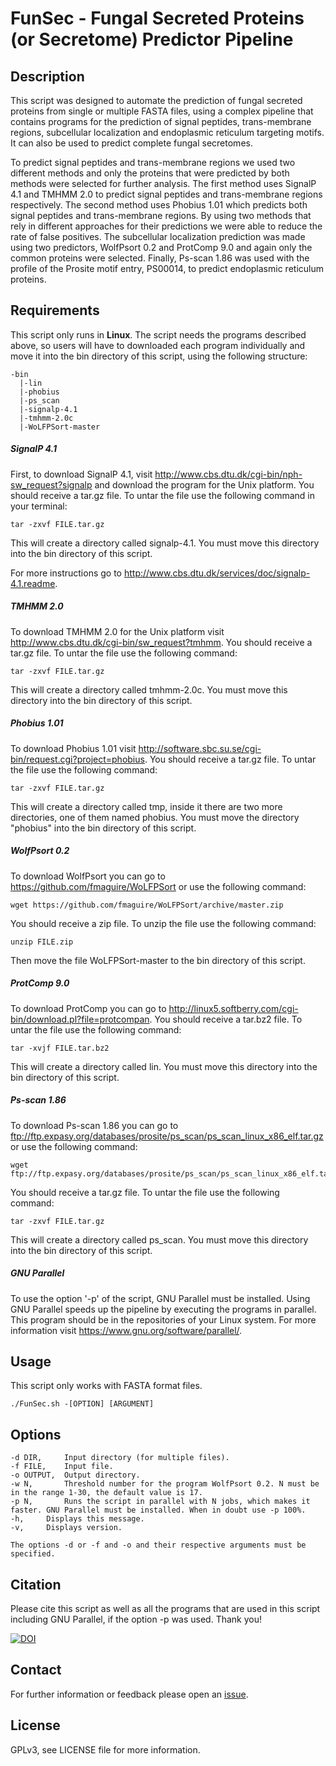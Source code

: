 # FunSec - Fungal Secreted Proteins (or Secretome) Predictor Pipeline #

## Description ##

This script was designed to automate the prediction of fungal secreted proteins from single or multiple FASTA files, using a complex pipeline that contains programs for the prediction of signal peptides, trans-membrane regions, subcellular localization and endoplasmic reticulum targeting motifs. It can also be used to predict complete fungal secretomes.

To predict signal peptides and trans-membrane regions we used two different methods and only the proteins that were predicted by both methods were selected for further analysis. The first method uses SignalP 4.1 and TMHMM 2.0 to predict signal peptides and trans-membrane regions respectively. The second method uses Phobius 1.01 which predicts both signal peptides and trans-membrane regions. By using two methods that rely in different approaches for their predictions we were able to reduce the rate of false positives. The subcellular localization prediction was made using two predictors, WolfPsort 0.2 and ProtComp 9.0 and again only the common proteins were selected. Finally, Ps-scan 1.86 was used with the profile of the Prosite motif entry, PS00014, to predict endoplasmic reticulum proteins. 

## Requirements ##

This script only runs in **Linux**. The script needs the programs described above, so users will have to downloaded each program individually and move it into the bin directory of this script, using the following structure:

```
-bin
  |-lin
  |-phobius
  |-ps_scan
  |-signalp-4.1
  |-tmhmm-2.0c
  |-WoLFPSort-master
```

##### SignalP 4.1 #####

First, to download SignalP 4.1, visit <http://www.cbs.dtu.dk/cgi-bin/nph-sw_request?signalp> and download the program for the Unix platform. You should receive a tar.gz file. To untar the file use the following command in your terminal:

```
tar -zxvf FILE.tar.gz
```

This will create a directory called signalp-4.1. You must move this directory into the bin directory of this script. 

For more instructions go to <http://www.cbs.dtu.dk/services/doc/signalp-4.1.readme>.

##### TMHMM 2.0 #####

To download TMHMM 2.0 for the Unix platform visit <http://www.cbs.dtu.dk/cgi-bin/sw_request?tmhmm>. You should receive a tar.gz file. To untar the file use the following command:

```
tar -zxvf FILE.tar.gz
```

This will create a directory called tmhmm-2.0c. You must move this directory into the bin directory of this script.

##### Phobius 1.01 #####

To download Phobius 1.01 visit <http://software.sbc.su.se/cgi-bin/request.cgi?project=phobius>. You should receive a tar.gz file. To untar the file use the following command:

```
tar -zxvf FILE.tar.gz
```

This will create a directory called tmp, inside it there are two more directories, one of them named phobius. You must move the directory "phobius" into the bin directory of this script.

##### WolfPsort 0.2 #####

To download WolfPsort you can go to <https://github.com/fmaguire/WoLFPSort> or use the following command:

```
wget https://github.com/fmaguire/WoLFPSort/archive/master.zip
```

You should receive a zip file. To unzip the file use the following command:

```
unzip FILE.zip
```

Then move the file WoLFPSort-master to the bin directory of this script.

##### ProtComp 9.0 #####

To download ProtComp you can go to <http://linux5.softberry.com/cgi-bin/download.pl?file=protcompan>. You should receive a tar.bz2 file. To untar the file use the following command:

```
tar -xvjf FILE.tar.bz2
```

This will create a directory called lin. You must move this directory into the bin directory of this script.

##### Ps-scan 1.86 #####

To download Ps-scan 1.86 you can go to <ftp://ftp.expasy.org/databases/prosite/ps_scan/ps_scan_linux_x86_elf.tar.gz> or use the following command:

```
wget ftp://ftp.expasy.org/databases/prosite/ps_scan/ps_scan_linux_x86_elf.tar.gz
```

You should receive a tar.gz file. To untar the file use the following command:

```
tar -zxvf FILE.tar.gz
```

This will create a directory called ps_scan. You must move this directory into the bin directory of this script.

##### GNU Parallel #####

To use the option '-p' of the script, GNU Parallel must be installed. Using GNU Parallel speeds up the pipeline by executing the programs in parallel. This program should be in the repositories of your Linux system. For more information visit <https://www.gnu.org/software/parallel/>.

## Usage ##

This script only works with FASTA format files.

```
./FunSec.sh -[OPTION] [ARGUMENT]
```

## Options ##

```
-d DIR,		Input directory (for multiple files).
-f FILE,	Input file.
-o OUTPUT,	Output directory.
-w N,		Threshold number for the program WolfPsort 0.2. N must be in the range 1-30, the default value is 17.
-p N,		Runs the script in parallel with N jobs, which makes it faster. GNU Parallel must be installed. When in doubt use -p 100%.
-h,		Displays this message.
-v,		Displays version.

The options -d or -f and -o and their respective arguments must be specified.
```

## Citation ##

Please cite this script as well as all the programs that are used in this script including GNU Parallel, if the option -p was used. Thank you!

[![DOI](https://zenodo.org/badge/78019551.svg)](https://zenodo.org/badge/latestdoi/78019551)

## Contact ##

For further information or feedback please open an [issue](https://github.com/Lonewolfenrir/FunSec/issues).

## License ##

GPLv3, see LICENSE file for more information.

